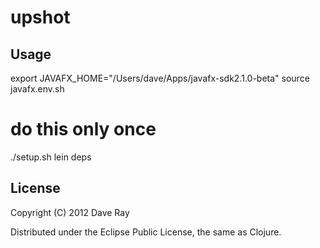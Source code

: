 # upshot


## Usage

  export JAVAFX_HOME="/Users/dave/Apps/javafx-sdk2.1.0-beta"
  source javafx.env.sh

  # do this only once
  ./setup.sh
  lein deps

## License

Copyright (C) 2012 Dave Ray

Distributed under the Eclipse Public License, the same as Clojure.
